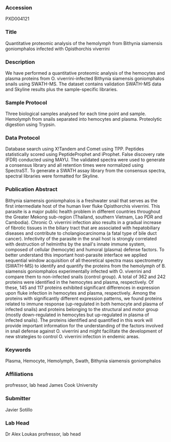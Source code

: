 ### Accession
PXD004121

### Title
Quantitative proteomic analysis of the hemolymph from Bithynia siamensis goniomphalos infected with Opisthorchis viverrini

### Description
We have performed a quantitative proteomic analysis of the hemocytes and plasma proteins from O. viverrini-infected Bithynia siamensis goniomphalos snails using SWATH-MS. The dataset contains validation SWATH-MS data and Skyline results plus the sample-specific libraries.

### Sample Protocol
Three biological samples analysed for each time point and sample. Hemolymph from snails separated into hemocytes and plasma. Proteolytic digestion using Trypsin.

### Data Protocol
Database search using X!Tandem and Comet using TPP. Peptides statistically scored using PeptideProphet and iProphet. False discovery rate (FDR) conducted using MAYU. The validated spectra were used to generate a consensus library and all retention times were normalized using SpectraST. To generate a SWATH assay library from the consensus spectra, spectral libraries were formatted for Skyline.

### Publication Abstract
Bithynia siamensis goniomphalos is a freshwater snail that serves as the first intermediate host of the human liver fluke Opisthorchis viverrini. This parasite is a major public health problem in different countries throughout the Greater Mekong sub-region (Thailand, southern Vietnam, Lao PDR and Cambodia). Chronic O. viverrini infection also results in a gradual increase of fibrotic tissues in the biliary tract that are associated with hepatobiliary diseases and contribute to cholangiocarcinoma (a fatal type of bile duct cancer). Infectivity of the parasite in the snail host is strongly correlated with destruction of helminths by the snail's innate immune system, composed of cellular (hemocyte) and humoral (plasma) defense factors. To better understand this important host-parasite interface we applied sequential window acquisition of all theoretical spectra mass spectrometry (SWATH-MS) to identify and quantify the proteins from the hemolymph of B. siamensis goniomphalos experimentally infected with O. viverrini and compare them to non-infected snails (control group). A total of 362 and 242 proteins were identified in the hemocytes and plasma, respectively. Of these, 145 and 117 proteins exhibited significant differences in expression upon fluke infection in hemocytes and plasma, respectively. Among the proteins with significantly different expression patterns, we found proteins related to immune response (up-regulated in both hemocyte and plasma of infected snails) and proteins belonging to the structural and motor group (mostly down-regulated in hemocytes but up-regulated in plasma of infected snails). The proteins identified and quantified in this work will provide important information for the understanding of the factors involved in snail defense against O. viverrini and might facilitate the development of new strategies to control O. viverrini infection in endemic areas.

### Keywords
Plasma, Hemocyte, Hemolymph, Swath, Bithynia siamensis goniomphalos

### Affiliations
profressor, lab head
James Cook University

### Submitter
Javier Sotillo

### Lab Head
Dr Alex Loukas
profressor, lab head


